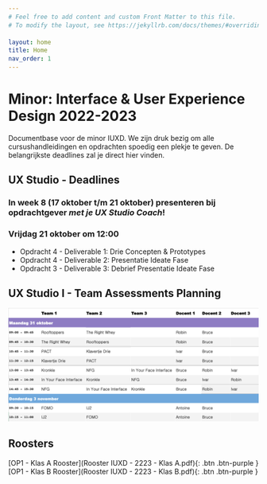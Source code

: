 ```yaml
---
# Feel free to add content and custom Front Matter to this file.
# To modify the layout, see https://jekyllrb.com/docs/themes/#overriding-theme-defaults

layout: home
title: Home
nav_order: 1
---
```


# Minor: Interface & User Experience Design 2022-2023

Documentbase voor de minor IUXD. 
We zijn druk bezig om alle cursushandleidingen en opdrachten spoedig een plekje te geven. 
De belangrijkste deadlines zal je direct hier vinden.

## UX Studio - Deadlines

### In  week 8 (17 oktober t/m 21 oktober) presenteren bij opdrachtgever *met je UX Studio Coach*!

### Vrijdag 21 oktober om 12:00
-  Opdracht 4 - Deliverable 1: Drie Concepten & Prototypes 
-  Opdracht 4 - Deliverable 2: Presentatie Ideate Fase 
-  Opdracht 3 - Deliverable 3: Debrief Presentatie Ideate Fase


## UX Studio I - Team Assessments Planning

<img src="UXS-01-teamasses.png"/>

## Roosters
[OP1 - Klas A Rooster](Rooster IUXD - 2223 - Klas A.pdf){: .btn .btn-purple }
[OP1 - Klas B Rooster](Rooster IUXD - 2223 - Klas B.pdf){: .btn .btn-purple }
